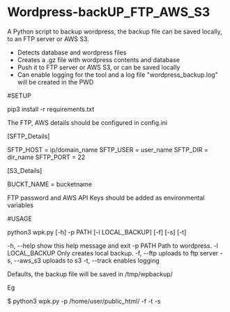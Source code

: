 # Wordpress-backUP_FTP_AWS_S3

A Python script to backup wordpress, the backup file can be saved locally, to an FTP server or AWS S3.

+ Detects database and wordpress files
+ Creates a .gz file with wordpress contents and database
+ Push it to FTP server or AWS S3, or can be saved locally
+ Can enable logging for the tool and a log file  "wordpress_backup.log" will be created in the PWD

#SETUP

pip3 install -r  requirements.txt

The FTP, AWS details should be configured in config.ini

[SFTP_Details]

SFTP_HOST = ip/domain_name
SFTP_USER = user_name
SFTP_DIR = dir_name
SFTP_PORT = 22

[S3_Details]

BUCKT_NAME = bucketname


FTP password and AWS API Keys should be added as environmental variables

#USAGE

python3 wpk.py [-h] -p PATH [-l LOCAL_BACKUP] [-f] [-s] [-t]

  -h, --help       show this help message and exit
  -p PATH          Path to wordpress.
  -l LOCAL_BACKUP  Only creates local backup.
  -f, --ftp        uploads to ftp server
  -s, --aws_s3     uploads to s3
  -t, --track      enables logging


Defaults, the backup file will be saved in /tmp/wpbackup/

Eg

$ python3 wpk.py  -p /home/user/public_html/ -f -t -s 



